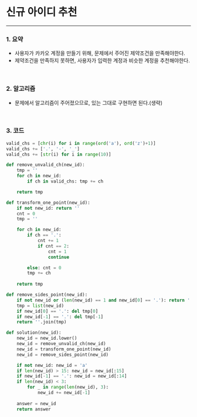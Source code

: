 # 신규 아이디 추천

---

### 1. 요약

-  사용자가 카카오 계정을 만들기 위해, 문제에서 주어진 제약조건을 만족해야한다. 
  - 제약조건을 만족하지 못하면, 사용자가 입력한 계정과 비슷한 계정을 추천해야한다.

<br>

### 2. 알고리즘

- 문제에서 알고리즘이 주어졌으므로, 있는 그대로 구현하면 된다.(생략)

<br>

### 3. 코드

```python
valid_chs = [chr(i) for i in range(ord('a'), ord('z')+1)]
valid_chs += ['.', '-', '_']
valid_chs += [str(i) for i in range(10)]

def remove_unvalid_ch(new_id):
    tmp = ''
    for ch in new_id:
        if ch in valid_chs: tmp += ch

    return tmp

def transform_one_point(new_id):
    if not new_id: return ''
    cnt = 0
    tmp = ''

    for ch in new_id:
        if ch == '.':
            cnt += 1
            if cnt == 2:
                cnt = 1
                continue

        else: cnt = 0
        tmp += ch
    
    return tmp

def remove_sides_point(new_id):
    if not new_id or (len(new_id) == 1 and new_id[0] == '.'): return ''
    tmp = list(new_id)
    if new_id[0] == '.': del tmp[0]
    if new_id[-1] == '.': del tmp[-1]
    return ''.join(tmp)

def solution(new_id):
    new_id = new_id.lower()
    new_id = remove_unvalid_ch(new_id)
    new_id = transform_one_point(new_id)
    new_id = remove_sides_point(new_id)

    if not new_id: new_id = 'a'
    if len(new_id) > 15: new_id = new_id[:15]
    if new_id[-1] == '.': new_id = new_id[:14]
    if len(new_id) < 3:
        for _ in range(len(new_id), 3):
            new_id += new_id[-1]
            
    answer = new_id
    return answer
```

